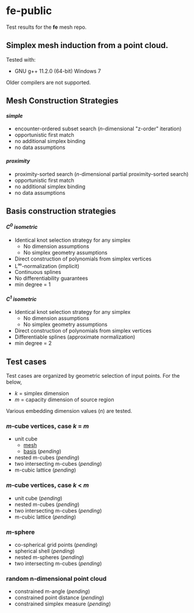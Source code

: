 # fe-public

Test results for the **fe** mesh repo.

## Simplex mesh induction from a point cloud.

Tested with:

  * GNU g++ 11.2.0 (64-bit) Windows 7

Older compilers are not supported.

## Mesh Construction Strategies

#### *simple*

* encounter-ordered subset search (*n*-dimensional "z-order" iteration)
* opportunistic first match
* no additional simplex binding
* no data assumptions

#### *proximity*

* proximity-sorted search (*n*-dimensional partial proximity-sorted search)
* opportunistic first match
* no additional simplex binding
* no data assumptions

## Basis construction strategies

#### *C<sup>0</sup> isometric*

* Identical knot selection strategy for any simplex
  * No dimension assumptions
  * No simplex geometry assumptions
* Direct construction of polynomials from simplex vertices
* L<sup>∞</sup>-normalization (implicit)
* Continuous splines
* No differentiability guarantees
* min degree = 1

#### *C<sup>1</sup> isometric*

* Identical knot selection strategy for any simplex
  * No dimension assumptions
  * No simplex geometry assumptions
* Direct construction of polynomials from simplex vertices
* Differentiable splines (approximate normalization)
* min degree = 2

## Test cases

Test cases are organized by geometric selection of input points. For the below,

* *k* = simplex dimension
* *m* = capacity dimension of source region

Various embedding dimension values (*n*) are tested.

### *m*-cube vertices, case *k* = *m*

* unit cube
  * [mesh](./test/unit_cube/mesh)
  * [basis](./test/unit_cube/basis) (*pending*)
* nested m-cubes (*pending*)
* two intersecting m-cubes (*pending*)
* m-cubic lattice (*pending*)

### *m*-cube vertices, case *k* < *m*

* unit cube (*pending*)
* nested m-cubes (*pending*)
* two intersecting m-cubes (*pending*)
* m-cubic lattice (*pending*)

### *m*-sphere

* co-spherical grid points (*pending*)
* spherical shell (*pending*)
* nested m-spheres (*pending*)
* two intersecting m-cubes (*pending*)

### random n-dimensional point cloud

* constrained m-angle (*pending*)
* constrained point distance (*pending*)
* constrained simplex measure (*pending*)
